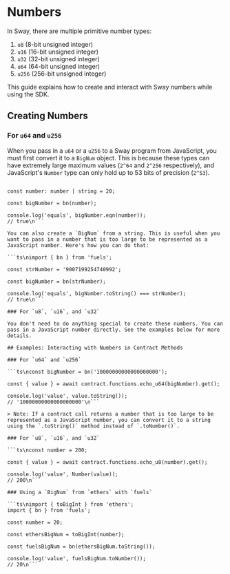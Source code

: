 # Numbers

In Sway, there are multiple primitive number types:

1. `u8` (8-bit unsigned integer)
1. `u16` (16-bit unsigned integer)
1. `u32` (32-bit unsigned integer)
1. `u64` (64-bit unsigned integer)
1. `u256` (256-bit unsigned integer)

This guide explains how to create and interact with Sway numbers while using the SDK.

## Creating Numbers

### For `u64` and `u256`

When you pass in a `u64` or a `u256` to a Sway program from JavaScript, you must first convert it to a `BigNum` object. This is because these types can have extremely large maximum values (`2^64` and `2^256` respectively), and JavaScript's `Number` type can only hold up to 53 bits of precision (`2^53`).

```ts\nimport { bn } from 'fuels';

const number: number | string = 20;

const bigNumber = bn(number);

console.log('equals', bigNumber.eqn(number));
// true\n```

You can also create a `BigNum` from a string. This is useful when you want to pass in a number that is too large to be represented as a JavaScript number. Here's how you can do that:

```ts\nimport { bn } from 'fuels';

const strNumber = '9007199254740992';

const bigNumber = bn(strNumber);

console.log('equals', bigNumber.toString() === strNumber);
// true\n```

### For `u8`, `u16`, and `u32`

You don't need to do anything special to create these numbers. You can pass in a JavaScript number directly. See the examples below for more details.

## Examples: Interacting with Numbers in Contract Methods

### For `u64` and `u256`

```ts\nconst bigNumber = bn('10000000000000000000');

const { value } = await contract.functions.echo_u64(bigNumber).get();

console.log('value', value.toString());
// '10000000000000000000'\n```

> Note: If a contract call returns a number that is too large to be represented as a JavaScript number, you can convert it to a string using the `.toString()` method instead of `.toNumber()`.

### For `u8`, `u16`, and `u32`

```ts\nconst number = 200;

const { value } = await contract.functions.echo_u8(number).get();

console.log('value', Number(value));
// 200\n```

### Using a `BigNum` from `ethers` with `fuels`

```ts\nimport { toBigInt } from 'ethers';
import { bn } from 'fuels';

const number = 20;

const ethersBigNum = toBigInt(number);

const fuelsBigNum = bn(ethersBigNum.toString());

console.log('value', fuelsBigNum.toNumber());
// 20\n```
